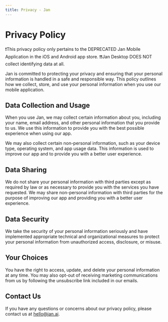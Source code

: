 ```yaml
---
title: Privacy - Jan
---
```


# Privacy Policy

❗This privacy policy only pertains to the DEPRECATED Jan Mobile Application in the iOS and Android app store. 
❗❗Jan Desktop DOES NOT collect identifying data at all.

Jan is committed to protecting your privacy and ensuring that your personal information is handled in a safe and responsible way. This policy outlines how we collect, store, and use your personal information when you use our mobile application.

## Data Collection and Usage

When you use Jan, we may collect certain information about you, including your name, email address, and other personal information that you provide to us. We use this information to provide you with the best possible experience when using our app.

We may also collect certain non-personal information, such as your device type, operating system, and app usage data. This information is used to improve our app and to provide you with a better user experience.

## Data Sharing

We do not share your personal information with third parties except as required by law or as necessary to provide you with the services you have requested. We may share non-personal information with third parties for the purpose of improving our app and providing you with a better user experience.

## Data Security

We take the security of your personal information seriously and have implemented appropriate technical and organizational measures to protect your personal information from unauthorized access, disclosure, or misuse.

## Your Choices

You have the right to access, update, and delete your personal information at any time. You may also opt-out of receiving marketing communications from us by following the unsubscribe link included in our emails.

## Contact Us

If you have any questions or concerns about our privacy policy, please contact us at hello@jan.ai.
